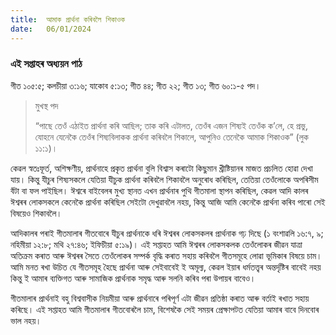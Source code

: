 ```yaml
---
title:  আমাক প্ৰাৰ্থনা কৰিবলৈ শিকাওক
date:   06/01/2024
---
```


### এই সপ্তাহৰ অধ্যয়ন পাঠ
গীত ১০৫:৫; কলচীয়া ৩:১৬; যাকোব ৫:১৩; গীত ৪৪; গীত ২২; গীত ১৩; গীত ৬০:১-৫ পদ।

> <p>মুখস্থ পদ</p>
> “পাছে তেওঁ এঠাইত প্ৰাৰ্থনা কৰি আছিল; তাক কৰি এটালত, তেওঁৰ এজন শিষ্যই তেওঁক ক’লে, হে প্ৰভু, যোহনে যেনেকৈ তেওঁৰ শিষ্যবিলাকক প্ৰাৰ্থনা কৰিবলৈ শিকালে, আপুনিও তেনেকৈ আমাক শিকাওক” (লুক ১১:১)।

কেৱল স্বতঃফূৰ্ত, অশিক্ষণীয়, প্ৰাৰ্থনাহে প্ৰকৃত প্ৰাৰ্থনা বুলি বিশ্বাস কৰাটো কিছুমান খ্ৰীষ্টিয়ানৰ মাজত প্ৰচলিত হোৱা দেখা যায়। কিন্তু যীচুৰ শিষ্যসকলে যেতিয়া যীচুক প্ৰাৰ্থনা কৰিবলৈ শিকাবলৈ অনুৰোধ কৰিছিল, তেতিয়া তেওঁলোকে অপৰিসীম বঁটা বা ফল পাইছিল। ঈশ্বৰে বাইবেলৰ মুখ্য স্থানত এখন প্ৰাৰ্থনাৰ পুথি গীতমালা স্থাপন কৰিছিল, কেৱল আদি কালৰ ঈশ্বৰৰ লোকসকলে কেনেকৈ প্ৰাৰ্থনা কৰিছিল সেইটো দেখুৱাবলৈ নহয়, কিন্তু আজি আমি কেনেকৈ প্ৰাৰ্থনা কৰিব পাৰো সেই বিষয়েও শিকাবলৈ।

আদিকালৰ পৰাই গীতমালাৰ গীতবোৰে যীচুৰ প্ৰাৰ্থনাকে ধৰি ঈশ্বৰৰ লোকসকলৰ প্ৰাৰ্থনাক গঢ় দিছে (১ বংশাৱলি ১৬:৭, ৯; নহিমীয়া ১২:৮; মথি ২৭:৪৬; ইফিচীয়া ৫:১৯)। এই সপ্তাহত আমি ঈশ্বৰৰ লোকসকলক তেওঁলোকৰ জীৱন যাত্ৰা অতিক্ৰম কৰাত আৰু ঈশ্বৰৰ সৈতে তেওঁলোকৰ সম্পৰ্ক বৃদ্ধি কৰাত সহায় কৰিবলৈ গীতসমূহে লোৱা ভূমিকাৰ বিষয়ে চাম। আমি মনত ৰখা উচিত যে গীতসমূহ হৈছে প্ৰাৰ্থনা আৰু সেইবাবেই ই অমূল্য, কেৱল ইয়াৰ ধৰ্মতত্ত্বৰ অন্তৰ্দৃষ্টিৰ বাবেই নহয় কিন্তু ই আমাৰ ব্যক্তিগত আৰু সামাজিক প্ৰাৰ্থনাক সমৃদ্ধ আৰু সলনি কৰিব পৰা উপায়ৰ বাবেও।

গীতমালাৰ প্ৰাৰ্থনাই বহু বিশ্ববাসীক নিয়মীয়া আৰু প্ৰাৰ্থনাৰে পৰিপূৰ্ণ এটা জীৱন প্ৰতিষ্ঠা কৰাত আৰু বৰ্তাই ৰখাত সহায় কৰিছে। এই সপ্তাহত আমি গীতমালাৰ গীতবোৰলৈ চাম, বিশেষকৈ সেই সময়ৰ প্ৰেক্ষাপটত যেতিয়া আমাৰ বাবে দিনবোৰ ভাল নহয়।